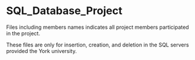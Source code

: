 # SQL_Database_Project

Files including members names indicates all project members participated in the project.

These files are only for insertion, creation, and deletion in the SQL servers provided the York university.
